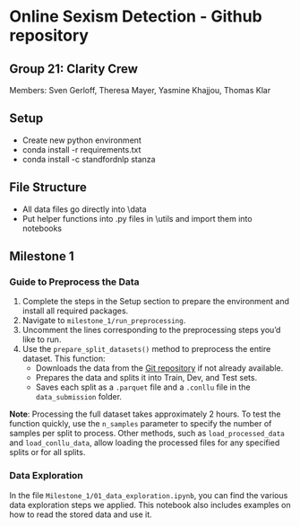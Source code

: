 # Online Sexism Detection - Github repository

## Group 21: Clarity Crew

Members: Sven Gerloff, Theresa Mayer, Yasmine Khajjou, Thomas Klar

## Setup

- Create new python environment
- conda install -r requirements.txt
- conda install -c standfordnlp stanza

## File Structure

- All data files go directly into \data
- Put helper functions into .py files in \utils and import them into notebooks

## Milestone 1

### Guide to Preprocess the Data

1. Complete the steps in the Setup section to prepare the environment and install all required packages.
2. Navigate to `milestone_1/run_preprocessing`.
3. Uncomment the lines corresponding to the preprocessing steps you’d like to run.
4. Use the `prepare_split_datasets()` method to preprocess the entire dataset. This function:
   - Downloads the data from the [Git repository](https://github.com/rewire-online/edos) if not already available.
   - Prepares the data and splits it into Train, Dev, and Test sets.
   - Saves each split as a `.parquet` file and a `.conllu` file in the `data_submission` folder.

**Note**: Processing the full dataset takes approximately 2 hours. To test the function quickly, use the `n_samples` parameter to specify the number of samples per split to process. Other methods, such as `load_processed_data` and `load_conllu_data`, allow loading the processed files for any specified splits or for all splits.

### Data Exploration

In the file `Milestone_1/01_data_exploration.ipynb`, you can find the various data exploration steps we applied. This notebook also includes examples on how to read the stored data and use it.
